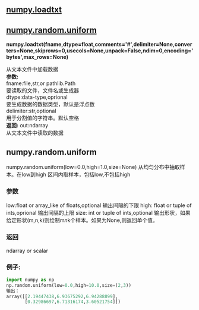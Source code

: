 ## [numpy.loadtxt](#numpy.loadtxt)  
## [numpy.random.uniform](#numpy.random.uniform)
<div id="numpy.loadtxt"></div>

**numpy.loadtxt(fname,dtype=float,comments='#',delimiter=None,converters=None,skiprows=0,usecols=None,unpack=False,ndim=0,encoding='bytes',max_rows=None)**  

从文本文件中加载数据  
**参数:**  
fname:file,str,or pathlib.Path  
      要读取的文件，文件名或生成器  
dtype:data-type,oprional  
      要生成数据的数据类型，默认是浮点数  
delimiter:str,optional  
          用于分割值的字符串。默认空格  
**返回:** out:ndarray    
    从文本文件中读取的数据

<div id="numpy.random.uniform"></div>

## numpy.random.uniform
numpy.random.uniform(low=0.0,high=1.0,size=None)
从均匀分布中抽取样本。在low到high 区间内取样本，包括low,不包括high
### 参数
low:float or array_like of floats,optional
    输出间隔的下限
high: float or tuple of ints,oprional
      输出间隔的上限
size: int or tuple of ints,optional
      输出形状，如果给定形状(m,n,k)则绘制m*n*k个样本。如果为None,则返回单个值。
### 返回
ndarray or scalar
### 例子:
```python
import numpy as np
np.random.uniform(low=0.0,high=10.0,size=(2,3))
输出：
array([[2.19447438,6.93675292,6.94288899],
       [0.32986697,6.71316174,3.60521754]])


